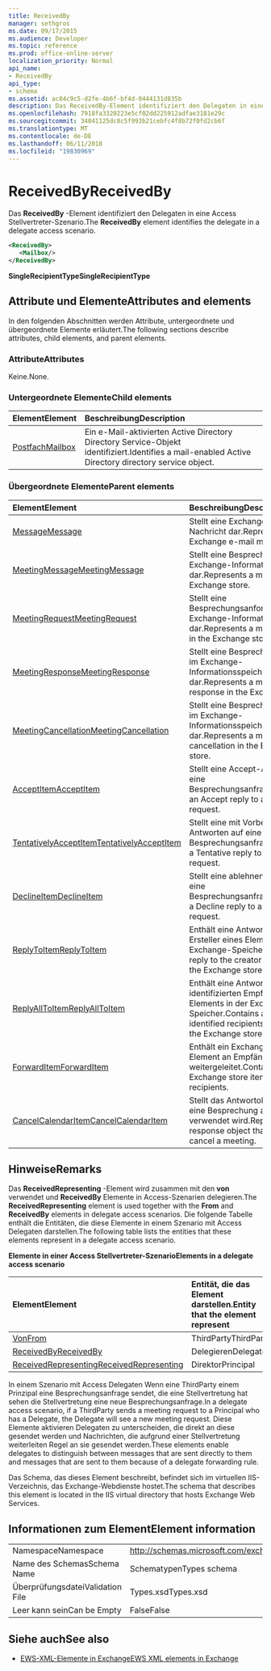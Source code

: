 ```yaml
---
title: ReceivedBy
manager: sethgros
ms.date: 09/17/2015
ms.audience: Developer
ms.topic: reference
ms.prod: office-online-server
localization_priority: Normal
api_name:
- ReceivedBy
api_type:
- schema
ms.assetid: ac84c9c5-d2fe-4b6f-bf4d-0444131d835b
description: Das ReceivedBy-Element identifiziert den Delegaten in eine Access Stellvertreter-Szenario.
ms.openlocfilehash: 7918fa3320223e5cf02dd225912adfae3181e29c
ms.sourcegitcommit: 34041125dc8c5f993b21cebfc4f8b72f0fd2cb6f
ms.translationtype: MT
ms.contentlocale: de-DE
ms.lasthandoff: 06/11/2018
ms.locfileid: "19830969"
---
```

# <a name="receivedby"></a><span data-ttu-id="9f7d5-103">ReceivedBy</span><span class="sxs-lookup"><span data-stu-id="9f7d5-103">ReceivedBy</span></span>

<span data-ttu-id="9f7d5-104">Das **ReceivedBy** -Element identifiziert den Delegaten in eine Access Stellvertreter-Szenario.</span><span class="sxs-lookup"><span data-stu-id="9f7d5-104">The **ReceivedBy** element identifies the delegate in a delegate access scenario.</span></span> 
  
```xml
<ReceivedBy>
   <Mailbox/>
</ReceivedBy>
```

 <span data-ttu-id="9f7d5-105">**SingleRecipientType**</span><span class="sxs-lookup"><span data-stu-id="9f7d5-105">**SingleRecipientType**</span></span>
## <a name="attributes-and-elements"></a><span data-ttu-id="9f7d5-106">Attribute und Elemente</span><span class="sxs-lookup"><span data-stu-id="9f7d5-106">Attributes and elements</span></span>

<span data-ttu-id="9f7d5-107">In den folgenden Abschnitten werden Attribute, untergeordnete und übergeordnete Elemente erläutert.</span><span class="sxs-lookup"><span data-stu-id="9f7d5-107">The following sections describe attributes, child elements, and parent elements.</span></span>
  
### <a name="attributes"></a><span data-ttu-id="9f7d5-108">Attribute</span><span class="sxs-lookup"><span data-stu-id="9f7d5-108">Attributes</span></span>

<span data-ttu-id="9f7d5-109">Keine.</span><span class="sxs-lookup"><span data-stu-id="9f7d5-109">None.</span></span>
  
### <a name="child-elements"></a><span data-ttu-id="9f7d5-110">Untergeordnete Elemente</span><span class="sxs-lookup"><span data-stu-id="9f7d5-110">Child elements</span></span>

|<span data-ttu-id="9f7d5-111">**Element**</span><span class="sxs-lookup"><span data-stu-id="9f7d5-111">**Element**</span></span>|<span data-ttu-id="9f7d5-112">**Beschreibung**</span><span class="sxs-lookup"><span data-stu-id="9f7d5-112">**Description**</span></span>|
|:-----|:-----|
|[<span data-ttu-id="9f7d5-113">Postfach</span><span class="sxs-lookup"><span data-stu-id="9f7d5-113">Mailbox</span></span>](mailbox.md) <br/> |<span data-ttu-id="9f7d5-114">Ein e-Mail-aktivierten Active Directory Directory Service-Objekt identifiziert.</span><span class="sxs-lookup"><span data-stu-id="9f7d5-114">Identifies a mail-enabled Active Directory directory service object.</span></span>  <br/> |
   
### <a name="parent-elements"></a><span data-ttu-id="9f7d5-115">Übergeordnete Elemente</span><span class="sxs-lookup"><span data-stu-id="9f7d5-115">Parent elements</span></span>

|<span data-ttu-id="9f7d5-116">**Element**</span><span class="sxs-lookup"><span data-stu-id="9f7d5-116">**Element**</span></span>|<span data-ttu-id="9f7d5-117">**Beschreibung**</span><span class="sxs-lookup"><span data-stu-id="9f7d5-117">**Description**</span></span>|
|:-----|:-----|
|[<span data-ttu-id="9f7d5-118">Message</span><span class="sxs-lookup"><span data-stu-id="9f7d5-118">Message</span></span>](message-ex15websvcsotherref.md) <br/> |<span data-ttu-id="9f7d5-119">Stellt eine Exchange-E-Mail-Nachricht dar.</span><span class="sxs-lookup"><span data-stu-id="9f7d5-119">Represents an Exchange e-mail message.</span></span>  <br/> |
|[<span data-ttu-id="9f7d5-120">MeetingMessage</span><span class="sxs-lookup"><span data-stu-id="9f7d5-120">MeetingMessage</span></span>](meetingmessage.md) <br/> |<span data-ttu-id="9f7d5-121">Stellt eine Besprechung im Exchange-Informationsspeicher dar.</span><span class="sxs-lookup"><span data-stu-id="9f7d5-121">Represents a meeting in the Exchange store.</span></span>  <br/> |
|[<span data-ttu-id="9f7d5-122">MeetingRequest</span><span class="sxs-lookup"><span data-stu-id="9f7d5-122">MeetingRequest</span></span>](meetingrequest.md) <br/> |<span data-ttu-id="9f7d5-123">Stellt eine Besprechungsanforderung im Exchange-Informationsspeicher dar.</span><span class="sxs-lookup"><span data-stu-id="9f7d5-123">Represents a meeting request in the Exchange store.</span></span>  <br/> |
|[<span data-ttu-id="9f7d5-124">MeetingResponse</span><span class="sxs-lookup"><span data-stu-id="9f7d5-124">MeetingResponse</span></span>](meetingresponse.md) <br/> |<span data-ttu-id="9f7d5-125">Stellt eine Besprechungsantwort im Exchange-Informationsspeicher dar.</span><span class="sxs-lookup"><span data-stu-id="9f7d5-125">Represents a meeting response in the Exchange store.</span></span>  <br/> |
|[<span data-ttu-id="9f7d5-126">MeetingCancellation</span><span class="sxs-lookup"><span data-stu-id="9f7d5-126">MeetingCancellation</span></span>](meetingcancellation.md) <br/> |<span data-ttu-id="9f7d5-127">Stellt eine Besprechungsabsage im Exchange-Informationsspeicher dar.</span><span class="sxs-lookup"><span data-stu-id="9f7d5-127">Represents a meeting cancellation in the Exchange store.</span></span>  <br/> |
|[<span data-ttu-id="9f7d5-128">AcceptItem</span><span class="sxs-lookup"><span data-stu-id="9f7d5-128">AcceptItem</span></span>](acceptitem.md) <br/> |<span data-ttu-id="9f7d5-129">Stellt eine Accept-Antwort auf eine Besprechungsanfrage.</span><span class="sxs-lookup"><span data-stu-id="9f7d5-129">Represents an Accept reply to a meeting request.</span></span>  <br/> |
|[<span data-ttu-id="9f7d5-130">TentativelyAcceptItem</span><span class="sxs-lookup"><span data-stu-id="9f7d5-130">TentativelyAcceptItem</span></span>](tentativelyacceptitem.md) <br/> |<span data-ttu-id="9f7d5-131">Stellt eine mit Vorbehalt Antworten auf eine Besprechungsanfrage.</span><span class="sxs-lookup"><span data-stu-id="9f7d5-131">Represents a Tentative reply to a meeting request.</span></span>  <br/> |
|[<span data-ttu-id="9f7d5-132">DeclineItem</span><span class="sxs-lookup"><span data-stu-id="9f7d5-132">DeclineItem</span></span>](declineitem.md) <br/> |<span data-ttu-id="9f7d5-133">Stellt eine ablehnen Antwort auf eine Besprechungsanfrage.</span><span class="sxs-lookup"><span data-stu-id="9f7d5-133">Represents a Decline reply to a meeting request.</span></span>  <br/> |
|[<span data-ttu-id="9f7d5-134">ReplyToItem</span><span class="sxs-lookup"><span data-stu-id="9f7d5-134">ReplyToItem</span></span>](replytoitem.md) <br/> |<span data-ttu-id="9f7d5-135">Enthält eine Antwort an den Ersteller eines Elements in der Exchange-Speicher.</span><span class="sxs-lookup"><span data-stu-id="9f7d5-135">Contains a reply to the creator of an item in the Exchange store.</span></span>  <br/> |
|[<span data-ttu-id="9f7d5-136">ReplyAllToItem</span><span class="sxs-lookup"><span data-stu-id="9f7d5-136">ReplyAllToItem</span></span>](replyalltoitem.md) <br/> |<span data-ttu-id="9f7d5-137">Enthält eine Antwort an alle identifizierten Empfänger eines Elements in der Exchange-Speicher.</span><span class="sxs-lookup"><span data-stu-id="9f7d5-137">Contains a reply to all identified recipients of an item in the Exchange store.</span></span>  <br/> |
|[<span data-ttu-id="9f7d5-138">ForwardItem</span><span class="sxs-lookup"><span data-stu-id="9f7d5-138">ForwardItem</span></span>](forwarditem.md) <br/> |<span data-ttu-id="9f7d5-139">Enthält ein Exchange-Speicher-Element an Empfänger weitergeleitet.</span><span class="sxs-lookup"><span data-stu-id="9f7d5-139">Contains an Exchange store item to forward to recipients.</span></span>  <br/> |
|[<span data-ttu-id="9f7d5-140">CancelCalendarItem</span><span class="sxs-lookup"><span data-stu-id="9f7d5-140">CancelCalendarItem</span></span>](cancelcalendaritem.md) <br/> |<span data-ttu-id="9f7d5-141">Stellt das Antwortobjekt, das Sie eine Besprechung absagen verwendet wird.</span><span class="sxs-lookup"><span data-stu-id="9f7d5-141">Represents the response object that is used to cancel a meeting.</span></span>  <br/> |
   
## <a name="remarks"></a><span data-ttu-id="9f7d5-142">Hinweise</span><span class="sxs-lookup"><span data-stu-id="9f7d5-142">Remarks</span></span>

<span data-ttu-id="9f7d5-143">Das **ReceivedRepresenting** -Element wird zusammen mit den **von** verwendet und **ReceivedBy** Elemente in Access-Szenarien delegieren.</span><span class="sxs-lookup"><span data-stu-id="9f7d5-143">The **ReceivedRepresenting** element is used together with the **From** and **ReceivedBy** elements in delegate access scenarios.</span></span> <span data-ttu-id="9f7d5-144">Die folgende Tabelle enthält die Entitäten, die diese Elemente in einem Szenario mit Access Delegaten darstellen.</span><span class="sxs-lookup"><span data-stu-id="9f7d5-144">The following table lists the entities that these elements represent in a delegate access scenario.</span></span> 
  
<span data-ttu-id="9f7d5-145">**Elemente in einer Access Stellvertreter-Szenario**</span><span class="sxs-lookup"><span data-stu-id="9f7d5-145">**Elements in a delegate access scenario**</span></span>

|<span data-ttu-id="9f7d5-146">**Element**</span><span class="sxs-lookup"><span data-stu-id="9f7d5-146">**Element**</span></span>|<span data-ttu-id="9f7d5-147">**Entität, die das Element darstellen.**</span><span class="sxs-lookup"><span data-stu-id="9f7d5-147">**Entity that the element represent**</span></span>|
|:-----|:-----|
|[<span data-ttu-id="9f7d5-148">Von</span><span class="sxs-lookup"><span data-stu-id="9f7d5-148">From</span></span>](from.md) <br/> |<span data-ttu-id="9f7d5-149">ThirdParty</span><span class="sxs-lookup"><span data-stu-id="9f7d5-149">ThirdParty</span></span>  <br/> |
|[<span data-ttu-id="9f7d5-150">ReceivedBy</span><span class="sxs-lookup"><span data-stu-id="9f7d5-150">ReceivedBy</span></span>](receivedby.md) <br/> |<span data-ttu-id="9f7d5-151">Delegieren</span><span class="sxs-lookup"><span data-stu-id="9f7d5-151">Delegate</span></span>  <br/> |
|[<span data-ttu-id="9f7d5-152">ReceivedRepresenting</span><span class="sxs-lookup"><span data-stu-id="9f7d5-152">ReceivedRepresenting</span></span>](receivedrepresenting.md) <br/> |<span data-ttu-id="9f7d5-153">Direktor</span><span class="sxs-lookup"><span data-stu-id="9f7d5-153">Principal</span></span>  <br/> |
   
<span data-ttu-id="9f7d5-154">In einem Szenario mit Access Delegaten Wenn eine ThirdParty einem Prinzipal eine Besprechungsanfrage sendet, die eine Stellvertretung hat sehen die Stellvertretung eine neue Besprechungsanfrage.</span><span class="sxs-lookup"><span data-stu-id="9f7d5-154">In a delegate access scenario, if a ThirdParty sends a meeting request to a Principal who has a Delegate, the Delegate will see a new meeting request.</span></span> <span data-ttu-id="9f7d5-155">Diese Elemente aktivieren Delegaten zu unterscheiden, die direkt an diese gesendet werden und Nachrichten, die aufgrund einer Stellvertretung weiterleiten Regel an sie gesendet werden.</span><span class="sxs-lookup"><span data-stu-id="9f7d5-155">These elements enable delegates to distinguish between messages that are sent directly to them and messages that are sent to them because of a delegate forwarding rule.</span></span>
  
<span data-ttu-id="9f7d5-156">Das Schema, das dieses Element beschreibt, befindet sich im virtuellen IIS-Verzeichnis, das Exchange-Webdienste hostet.</span><span class="sxs-lookup"><span data-stu-id="9f7d5-156">The schema that describes this element is located in the IIS virtual directory that hosts Exchange Web Services.</span></span>
  
## <a name="element-information"></a><span data-ttu-id="9f7d5-157">Informationen zum Element</span><span class="sxs-lookup"><span data-stu-id="9f7d5-157">Element information</span></span>

|||
|:-----|:-----|
|<span data-ttu-id="9f7d5-158">Namespace</span><span class="sxs-lookup"><span data-stu-id="9f7d5-158">Namespace</span></span>  <br/> |http://schemas.microsoft.com/exchange/services/2006/types  <br/> |
|<span data-ttu-id="9f7d5-159">Name des Schemas</span><span class="sxs-lookup"><span data-stu-id="9f7d5-159">Schema Name</span></span>  <br/> |<span data-ttu-id="9f7d5-160">Schematypen</span><span class="sxs-lookup"><span data-stu-id="9f7d5-160">Types schema</span></span>  <br/> |
|<span data-ttu-id="9f7d5-161">Überprüfungsdatei</span><span class="sxs-lookup"><span data-stu-id="9f7d5-161">Validation File</span></span>  <br/> |<span data-ttu-id="9f7d5-162">Types.xsd</span><span class="sxs-lookup"><span data-stu-id="9f7d5-162">Types.xsd</span></span>  <br/> |
|<span data-ttu-id="9f7d5-163">Leer kann sein</span><span class="sxs-lookup"><span data-stu-id="9f7d5-163">Can be Empty</span></span>  <br/> |<span data-ttu-id="9f7d5-164">False</span><span class="sxs-lookup"><span data-stu-id="9f7d5-164">False</span></span>  <br/> |
   
## <a name="see-also"></a><span data-ttu-id="9f7d5-165">Siehe auch</span><span class="sxs-lookup"><span data-stu-id="9f7d5-165">See also</span></span>



- [<span data-ttu-id="9f7d5-166">EWS-XML-Elemente in Exchange</span><span class="sxs-lookup"><span data-stu-id="9f7d5-166">EWS XML elements in Exchange</span></span>](ews-xml-elements-in-exchange.md)

